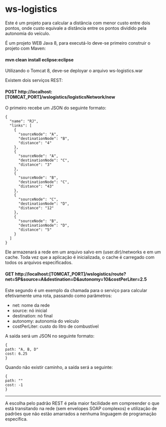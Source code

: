 # ws-logistics

Este é um projeto para calcular a distância com menor custo entre dois pontos, onde custo equivale a distância entre os pontos dividido pela autonomia do veículo.

É um projeto WEB Java 8, para executá-lo deve-se primeiro construir o projeto com Maven:

#### mvn clean install eclipse:eclipse

Utilizando o Tomcat 8, deve-se deployar o arquivo ws-logistics.war

Existem dois serviços REST:

#### POST http://localhost:[TOMCAT_PORT]/wslogistics/logisticsNetwork/new

O primeiro recebe um JSON do seguinte formato:

```
{
  "name": "RJ",
  "links": [
    {
      "sourceNode": "A",
      "destinationNode": "B",
      "distance": "4"
    },
    {
      "sourceNode": "A",
      "destinationNode": "C",
      "distance": "3"
    },
    {
      "sourceNode": "B",
      "destinationNode": "C",
      "distance": "43"
    },
    {
      "sourceNode": "C",
      "destinationNode": "D",
      "distance": "12"
    },
    {
      "sourceNode": "B",
      "destinationNode": "D",
      "distance": "5"
    }
  ]
}
```

Ele armazenará a rede em um arquivo salvo em (user.dir)/networks e em um cache. Toda vez que a aplicação é inicializada, o cache é carregado com todos os arquivos especificados.

#### GET http://localhost:[TOMCAT_PORT]/wslogistics/route?net=SP&source=A&destination=D&autonomy=10&costPerLiter=2.5

Este segundo é um exemplo da chamada para o serviço para calcular efetivamente uma rota, passando como parâmetros:

- net: nome da rede
- source: nó inicial
- destination: nó final
- autonomy: autonomia do veículo
- costPerLiter: custo do litro de combustível

A saída será um JSON no seguinte formato:

```
{
path: "A, B, D"
cost: 6.25
}
```

Quando não existir caminho, a saída será a seguinte:

```
{
path: ""
cost: -1
}
```

------------------------

A escolha pelo padrão REST é pela maior facilidade em compreender o que está transitando na rede (sem envelopes SOAP complexos) e utilização de padrões que não estão amarrados a nenhuma linguagem de programação específica.

